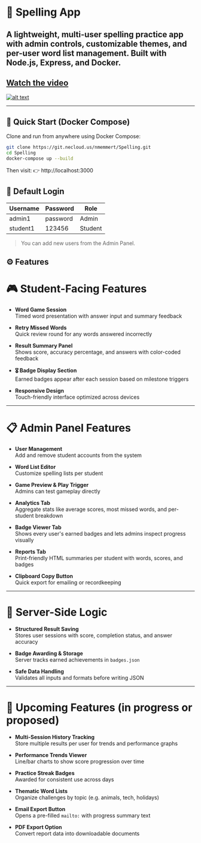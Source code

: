 # 📝 Spelling App

A lightweight, multi-user spelling practice app with admin controls, customizable themes, and per-user word list management. Built with **Node.js**, **Express**, and **Docker**.
---
## [Watch the video](https://www.youtube.com/watch?v=K29zCFZPEjE)
[![alt text](https://img.youtube.com/vi/K29zCFZPEjE/0.jpg)](https://www.youtube.com/watch?v=K29zCFZPEjE)

---

## 🚀 Quick Start (Docker Compose)

Clone and run from anywhere using Docker Compose:

```bash
git clone https://git.necloud.us/nmemmert/Spelling.git
cd Spelling
docker-compose up --build
```

Then visit: 👉 http://localhost:3000


## 👥 Default Login

| Username  | Password | Role   |
|-----------|----------|--------|
| admin1    | password | Admin  |
| student1  | 123456   | Student|

> You can add new users from the Admin Panel.

## ⚙️ Features

# 🎮 Student-Facing Features

- **Word Game Session**  
  Timed word presentation with answer input and summary feedback

- **Retry Missed Words**  
  Quick review round for any words answered incorrectly

- **Result Summary Panel**  
  Shows score, accuracy percentage, and answers with color-coded feedback

- **🎖 Badge Display Section**  
  Earned badges appear after each session based on milestone triggers

- **Responsive Design**  
  Touch-friendly interface optimized across devices

---

# 📋 Admin Panel Features

- **User Management**  
  Add and remove student accounts from the system

- **Word List Editor**  
  Customize spelling lists per student

- **Game Preview & Play Trigger**  
  Admins can test gameplay directly

- **Analytics Tab**  
  Aggregate stats like average scores, most missed words, and per-student breakdown

- **Badge Viewer Tab**  
  Shows every user's earned badges and lets admins inspect progress visually

- **Reports Tab**  
  Print-friendly HTML summaries per student with words, scores, and badges

- **Clipboard Copy Button**  
  Quick export for emailing or recordkeeping

---

# 🔄 Server-Side Logic

- **Structured Result Saving**  
  Stores user sessions with score, completion status, and answer accuracy

- **Badge Awarding & Storage**  
  Server tracks earned achievements in `badges.json`

- **Safe Data Handling**  
  Validates all inputs and formats before writing JSON

---

# 🚀 Upcoming Features (in progress or proposed)

- **Multi-Session History Tracking**  
  Store multiple results per user for trends and performance graphs

- **Performance Trends Viewer**  
  Line/bar charts to show score progression over time

- **Practice Streak Badges**  
  Awarded for consistent use across days

- **Thematic Word Lists**  
  Organize challenges by topic (e.g. animals, tech, holidays)

- **Email Export Button**  
  Opens a pre-filled `mailto:` with progress summary text

- **PDF Export Option**  
  Convert report data into downloadable documents
